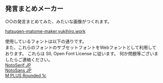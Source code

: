 ## 発言まとめメーカー

○○の発言まとめてみた、みたいな画像がつくれます。

[hatsugen-matome-maker.yukihiro.work](https://hatsugen-matome-maker.yukihiro.work)




使用しているフォントは以下の通りです。  
また、これらのフォントのサブセットフォントをWebフォントとして利用しております。
これらは SIL Open Font License に従います。
何か問題等ございましたらご連絡ください。  
[NotoSerif JP](https://fonts.google.com/specimen/Noto+Serif+JP)  
[NotoSans JP](https://fonts.google.com/specimen/Noto+Sans+JP)  
[M PLUS Rounded 1c](https://fonts.google.com/specimen/M+PLUS+Rounded+1c)  
